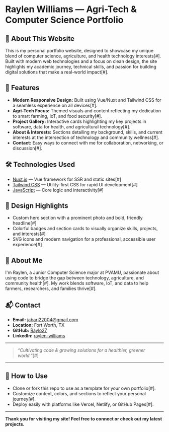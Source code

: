 # Raylen Williams — Agri-Tech & Computer Science Portfolio

## 🌱 About This Website

This is my personal portfolio website, designed to showcase my unique blend of computer science, agriculture, and health technology interests[#]. Built with modern web technologies and a focus on clean design, the site highlights my academic journey, technical skills, and passion for building digital solutions that make a real-world impact[#].

## 🚀 Features

- **Modern Responsive Design:** Built using Vue/Nuxt and Tailwind CSS for a seamless experience on all devices[#].
- **Agri-Tech Focus:** Themed visuals and content reflecting my dedication to smart farming, IoT, and food security[#].
- **Project Gallery:** Interactive cards highlighting my key projects in software, data for health, and agricultural technology[#].
- **About & Interests:** Sections detailing my background, skills, and current interests at the intersection of technology and community wellness[#].
- **Contact:** Easy ways to connect with me for collaboration, networking, or discussion[#].

## 🛠️ Technologies Used

- [Nuxt.js](https://nuxt.com/) — Vue framework for SSR and static sites[#]
- [Tailwind CSS](https://tailwindcss.com/) — Utility-first CSS for rapid UI development[#]
- [JavaScript](https://developer.mozilla.org/en-US/docs/Web/JavaScript) — Core logic and interactivity[#]

## 📸 Design Highlights

- Custom hero section with a prominent photo and bold, friendly headline[#]
- Colorful badges and section cards to visually organize skills, projects, and interests[#]
- SVG icons and modern navigation for a professional, accessible user experience[#]

## 👤 About Me

I'm Raylen, a Junior Computer Science major at PVAMU, passionate about using code to bridge the gap between technology, agriculture, and community health[#]. My work blends software, IoT, and data to help farmers, researchers, and families thrive[#].

## 📬 Contact

- **Email:** jabari22004@gmail.com
- **Location:** Fort Worth, TX
- **GitHub:** [Raylo27](https://github.com/Raylo27)
- **LinkedIn:** [raylen-williams](https://www.linkedin.com/in/raylen-williams)

---

> _“Cultivating code & growing solutions for a healthier, greener world.”_[#]

---

## 📝 How to Use

- Clone or fork this repo to use as a template for your own portfolio[#].
- Customize content, colors, and sections to reflect your personal journey[#].
- Deploy easily with platforms like Vercel, Netlify, or GitHub Pages[#].

---

**Thank you for visiting my site! Feel free to connect or check out my latest projects.**


